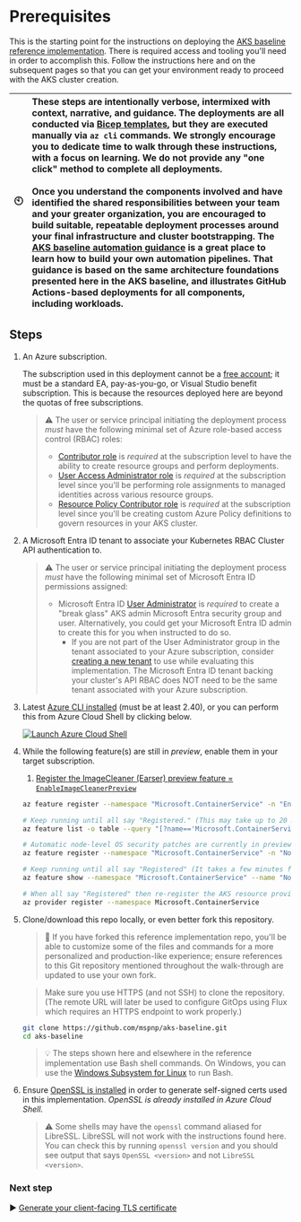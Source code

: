 # Prerequisites

This is the starting point for the instructions on deploying the [AKS baseline reference implementation](./README.md). There is required access and tooling you'll need in order to accomplish this. Follow the instructions here and on the subsequent pages so that you can get your environment ready to proceed with the AKS cluster creation.

| :clock10: | These steps are intentionally verbose, intermixed with context, narrative, and guidance. The deployments are all conducted via [Bicep templates](https://learn.microsoft.com/azure/azure-resource-manager/bicep/overview), but they are executed manually via `az cli` commands. We strongly encourage you to dedicate time to walk through these instructions, with a focus on learning. We do not provide any "one click" method to complete all deployments.<br><br>Once you understand the components involved and have identified the shared responsibilities between your team and your greater organization, you are encouraged to build suitable, repeatable deployment processes around your final infrastructure and cluster bootstrapping. The [AKS baseline automation guidance](https://github.com/Azure/aks-baseline-automation#aks-baseline-automation) is a great place to learn how to build your own automation pipelines. That guidance is based on the same architecture foundations presented here in the AKS baseline, and illustrates GitHub Actions-based deployments for all components, including workloads. |
|-----------|:--------------------------|

## Steps

1. An Azure subscription.

   The subscription used in this deployment cannot be a [free account](https://azure.microsoft.com/free); it must be a standard EA, pay-as-you-go, or Visual Studio benefit subscription. This is because the resources deployed here are beyond the quotas of free subscriptions.

   > :warning: The user or service principal initiating the deployment process *must* have the following minimal set of Azure role-based access control (RBAC) roles:
   >
   > - [Contributor role](https://learn.microsoft.com/azure/role-based-access-control/built-in-roles#contributor) is *required* at the subscription level to have the ability to create resource groups and perform deployments.
   > - [User Access Administrator role](https://learn.microsoft.com/azure/role-based-access-control/built-in-roles#user-access-administrator) is *required* at the subscription level since you'll be performing role assignments to managed identities across various resource groups.
   > - [Resource Policy Contributor role](https://learn.microsoft.com/azure/role-based-access-control/built-in-roles#resource-policy-contributor) is *required* at the subscription level since you'll be creating custom Azure Policy definitions to govern resources in your AKS cluster.

1. A Microsoft Entra ID tenant to associate your Kubernetes RBAC Cluster API authentication to.

   > :warning: The user or service principal initiating the deployment process *must* have the following minimal set of Microsoft Entra ID permissions assigned:
   >
   > - Microsoft Entra ID [User Administrator](https://learn.microsoft.com/azure/active-directory/users-groups-roles/directory-assign-admin-roles#user-administrator-permissions) is *required* to create a "break glass" AKS admin Microsoft Entra security group and user. Alternatively, you could get your Microsoft Entra ID admin to create this for you when instructed to do so.
   >   - If you are not part of the User Administrator group in the tenant associated to your Azure subscription, consider [creating a new tenant](https://learn.microsoft.com/azure/active-directory/fundamentals/active-directory-access-create-new-tenant#create-a-new-tenant-for-your-organization) to use while evaluating this implementation. The Microsoft Entra ID tenant backing your cluster's API RBAC does NOT need to be the same tenant associated with your Azure subscription.

1. Latest [Azure CLI installed](https://learn.microsoft.com/cli/azure/install-azure-cli?view=azure-cli-latest) (must be at least 2.40), or you can perform this from Azure Cloud Shell by clicking below.

   [![Launch Azure Cloud Shell](https://learn.microsoft.com/azure/includes/media/cloud-shell-try-it/launchcloudshell.png)](https://shell.azure.com)

1. While the following feature(s) are still in *preview*, enable them in your target subscription.

   1. [Register the ImageCleaner (Earser) preview feature = `EnableImageCleanerPreview`](https://learn.microsoft.com/azure/aks/image-cleaner#prerequisites)

   ```bash
   az feature register --namespace "Microsoft.ContainerService" -n "EnableImageCleanerPreview"

   # Keep running until all say "Registered." (This may take up to 20 minutes.)
   az feature list -o table --query "[?name=='Microsoft.ContainerService/EnableImageCleanerPreview'].{Name:name,State:properties.state}"

   # Automatic node-level OS security patches are currently in preview and requires the following feature
   az feature register --namespace "Microsoft.ContainerService" -n "NodeOsUpgradeChannelPreview"

   # Keep running until all say "Registered" (It takes a few minutes for the status to be updated)
   az feature show --namespace "Microsoft.ContainerService" --name "NodeOsUpgradeChannelPreview"

   # When all say "Registered" then re-register the AKS resource provider
   az provider register --namespace Microsoft.ContainerService
   ```

1. Clone/download this repo locally, or even better fork this repository.

   > :twisted_rightwards_arrows: If you have forked this reference implementation repo, you'll be able to customize some of the files and commands for a more personalized and production-like experience; ensure references to this Git repository mentioned throughout the walk-through are updated to use your own fork.

   > Make sure you use HTTPS (and not SSH) to clone the repository. (The remote URL will later be used to configure GitOps using Flux which requires an HTTPS endpoint to work properly.)

   ```bash
   git clone https://github.com/mspnp/aks-baseline.git
   cd aks-baseline
   ```

   > :bulb: The steps shown here and elsewhere in the reference implementation use Bash shell commands. On Windows, you can use the [Windows Subsystem for Linux](https://learn.microsoft.com/windows/wsl/about) to run Bash.

1. Ensure [OpenSSL is installed](https://github.com/openssl/openssl#download) in order to generate self-signed certs used in this implementation. *OpenSSL is already installed in Azure Cloud Shell.*

   > :warning: Some shells may have the `openssl` command aliased for LibreSSL. LibreSSL will not work with the instructions found here. You can check this by running `openssl version` and you should see output that says `OpenSSL <version>` and not `LibreSSL <version>`.

### Next step

:arrow_forward: [Generate your client-facing TLS certificate](./02-ca-certificates.md)
